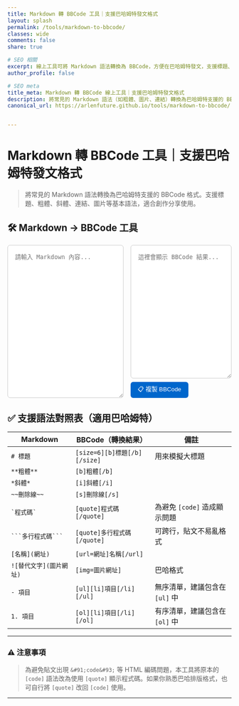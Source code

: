 ```yaml
---
title: Markdown 轉 BBCode 工具｜支援巴哈姆特發文格式
layout: splash
permalink: /tools/markdown-to-bbcode/
classes: wide
comments: false
share: true

# SEO 相關
excerpt: 線上工具可將 Markdown 語法轉換為 BBCode，方便在巴哈姆特發文，支援標題、粗體、斜體、連結、圖片等語法。
author_profile: false

# SEO meta
title_meta: Markdown 轉 BBCode 線上工具｜支援巴哈姆特發文格式
description: 將常見的 Markdown 語法（如粗體、圖片、連結）轉換為巴哈姆特支援的 BBCode，適合創作者發表作品、遊戲介紹、心得文使用。
canonical_url: https://arlenfuture.github.io/tools/markdown-to-bbcode/


---
```

# Markdown 轉 BBCode 工具｜支援巴哈姆特發文格式

> 將常見的 Markdown 語法轉換為巴哈姆特支援的 BBCode 格式。支援標題、粗體、斜體、連結、圖片等基本語法，適合創作分享使用。

## 🛠 Markdown → BBCode 工具

<style>
.markdown-bbcode-container {
  display: flex;
  flex-direction: row;
  gap: 1rem;
  margin-top: 1rem;
  flex-wrap: wrap;
}
.markdown-bbcode-container textarea {
  flex: 1;
  min-height: 300px;
  padding: 1rem;
  font-family: monospace;
  border: 1px solid #ccc;
  border-radius: 6px;
  resize: vertical;
  width: 100%;
  box-sizing: border-box;
}
@media screen and (max-width: 768px) {
  .markdown-bbcode-container {
    flex-direction: column;
  }
}
.copy-button {
  margin-top: 0.5rem;
  padding: 0.4rem 1rem;
  background: #0066cc;
  color: white;
  border: none;
  border-radius: 6px;
  cursor: pointer;
}
.copy-button:hover {
  background: #004999;
}
</style>

<div class="markdown-bbcode-container">
  <textarea id="markdown" placeholder="請輸入 Markdown 內容..."></textarea>
  <div class="output" style="flex: 1;">
    <textarea id="bbcode" readonly placeholder="這裡會顯示 BBCode 結果..."></textarea>
    <button class="copy-button" onclick="copyBBCode()">📋 複製 BBCode</button>
  </div>
</div>

<script>
const mdInput = document.getElementById("markdown");
const bbOutput = document.getElementById("bbcode");

mdInput.addEventListener("input", () => {
  bbOutput.value = convertMarkdownToBBCode(mdInput.value);
});

function convertMarkdownToBBCode(md) {
  let bb = md;

  // 標題處理
  bb = bb.replace(/^### (.*$)/gim, '[size=4][b]$1[/b][/size]');
  bb = bb.replace(/^## (.*$)/gim, '[size=5][b]$1[/b][/size]');
  bb = bb.replace(/^# (.*$)/gim, '[size=6][b]$1[/b][/size]');

  // 粗體、斜體、刪除線
  bb = bb.replace(/\*\*(.*?)\*\*/gim, '[b]$1[/b]');
  bb = bb.replace(/\*(.*?)\*/gim, '[i]$1[/i]');
  bb = bb.replace(/~~(.*?)~~/gim, '[s]$1[/s]');

  // 程式碼：用 quote 包覆
  bb = bb.replace(/```([\s\S]*?)```/g, '[quote]$1[/quote]');
  bb = bb.replace(/`(.*?)`/g, '[quote]$1[/quote]');

  // 圖片（巴哈格式）
  bb = bb.replace(/!\[(.*?)\]\((.*?)\)/gim, '[img=$2]');

  // 連結
  bb = bb.replace(/\[(.*?)\]\((.*?)\)/gim, '[url=$2]$1[/url]');

  // 有序清單：1. xxx
  bb = bb.replace(/(?:^|\n)(\d+)\. (.+)/g, function (_, num, item) {
    return '\n[ol]\n[li]' + item + '[/li]\n[/ol]';
  });

  // 無序清單：- xxx
  bb = bb.replace(/(?:^|\n)- (.+)/g, function (_, item) {
    return '\n[ul]\n[li]' + item + '[/li]\n[/ul]';
  });

  // 移除多餘的 list 標籤
  bb = bb.replace(/\[\/ul\]\s*\[ul\]/g, '');
  bb = bb.replace(/\[\/ol\]\s*\[ol\]/g, '');

  // 清除多餘空行
  bb = bb.replace(/\n{3,}/g, '\n\n');

  return bb.trim();
}

function copyBBCode() {
  bbOutput.select();
  document.execCommand("copy");
  alert("已複製 BBCode！");
}
</script>

## ✅ 支援語法對照表（適用巴哈姆特）

| Markdown               | BBCode（轉換結果）                   | 備註                                     |
|------------------------|---------------------------------------|------------------------------------------|
| `# 標題`               | `[size=6][b]標題[/b][/size]`          | 用來模擬大標題                           |
| `**粗體**`             | `[b]粗體[/b]`                         |                                          |
| `*斜體*`               | `[i]斜體[/i]`                         |                                          |
| `~~刪除線~~`           | `[s]刪除線[/s]`                       |                                          |
| `` `程式碼` ``         | `[quote]程式碼[/quote]`               | 為避免 `[code]` 造成顯示問題             |
| ```` ```多行程式碼``` ```` | `[quote]多行程式碼[/quote]`         | 可跨行，貼文不易亂格式                   |
| `[名稱](網址)`         | `[url=網址]名稱[/url]`                |                                          |
| `![替代文字](圖片網址)` | `[img=圖片網址]`                      | 巴哈格式                                |
| `- 項目`               | `[ul][li]項目[/li][/ul]`              | 無序清單，建議包含在 `[ul]` 中           |
| `1. 項目`              | `[ol][li]項目[/li][/ol]`              | 有序清單，建議包含在 `[ol]` 中           |

---

### ⚠️ 注意事項

> 為避免貼文出現 `&#91;code&#93;` 等 HTML 編碼問題，本工具將原本的 `[code]` 語法改為使用 `[quote]` 顯示程式碼。如果你熟悉巴哈排版格式，也可自行將 `[quote]` 改回 `[code]` 使用。

---

